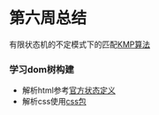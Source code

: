 # 第六周总结
有限状态机的不定模式下的匹配[KMP算法](https://zh.wikipedia.org/wiki/%E5%85%8B%E5%8A%AA%E6%96%AF-%E8%8E%AB%E9%87%8C%E6%96%AF-%E6%99%AE%E6%8B%89%E7%89%B9%E7%AE%97%E6%B3%95)
### 学习dom树构建
- 解析html参考[官方状态定义](https://html.spec.whatwg.org/multipage/parsing.html#tokenization)
- 解析css使用[css包](https://www.npmjs.com/package/css)